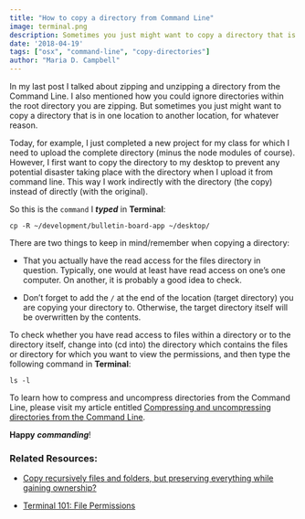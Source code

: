 ```yaml
---
title: "How to copy a directory from Command Line"
image: terminal.png
description: Sometimes you just might want to copy a directory that is in one location to another location, for whatever reason.
date: '2018-04-19'
tags: ["osx", "command-line", "copy-directories"]
author: "Maria D. Campbell"
---
```


In my last post I talked about zipping and unzipping a directory from the Command Line. I also mentioned how you could ignore directories within the root directory you are zipping. But sometimes you just might want to copy a directory that is in one location to another location, for whatever reason.

Today, for example, I just completed a new project for my class for which I need to upload the complete directory (minus the node modules of course). However, I first want to copy the directory to my desktop to prevent any potential disaster taking place with the directory when I upload it from command line. This way I work indirectly with the directory (the copy) instead of directly (with the original).

So this is the `command` I ***typed*** in **Terminal**:

```shell
cp -R ~/development/bulletin-board-app ~/desktop/
```

There are two things to keep in mind/remember when copying a directory:

+ That you actually have the read access for the files directory in question. Typically, one would at least have read access on one’s one computer. On another, it is probably a good idea to check.

+ Don’t forget to add the `/` at the end of the location (target directory) you are copying your directory to. Otherwise, the target directory itself will be overwritten by the contents.

To check whether you have read access to files within a directory or to the directory itself, change into (cd into) the directory which contains the files or directory for which you want to view the permissions, and then type the following command in **Terminal**:

```shell
ls -l
```

To learn how to compress and uncompress directories from the Command Line, please visit my article entitled [Compressing and uncompressing directories from the Command Line](https://www.mariadcampbell.com/blog/how-to-copy-a-directory-from-command-line).

**Happy** ***commanding***!

### Related Resources:

+ [Copy recursively files and folders, but preserving everything while gaining ownership?](https://apple.stackexchange.com/questions/180982/copy-recursively-files-and-folders-but-preserving-everything-while-gaining-owne)

+ [Terminal 101: File Permissions](https://www.techradar.com/how-to/computing/apple/terminal-101-file-permissions-1305647)

